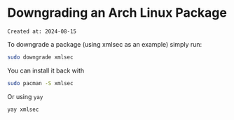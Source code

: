 # Downgrading an Arch Linux Package

```
Created at: 2024-08-15
```

To downgrade a package (using xmlsec as an example) simply run:

```sh
sudo downgrade xmlsec
```

You can install it back with

```sh
sudo pacman -S xmlsec
```

Or using `yay`

```sh
yay xmlsec
```
